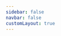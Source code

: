 ```yaml
---
sidebar: false
navbar: false
customLayout: true
---
```


<script setup>
  import { onMounted } from 'vue';
  import PageA from './story/a.html?raw';

  onMounted(async () => {
    const { default: useApp } = await import('./app.js');
    useApp().then(app => app.$update());
  });

</script>

<div v-html="PageA" />
